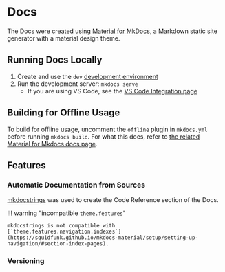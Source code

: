 # Docs

The Docs were created using [Material for MkDocs](https://squidfunk.github.io/mkdocs-material/),
a Markdown static site generator with a material design theme.

## Running Docs Locally

1. Create and use the `dev` [development environment](./contributing.md#tox-development-environments)
2. Run the development server: `mkdocs serve`
    - If you are using VS Code, see the [VS Code Integration page](./vscode.md#docs)

## Building for Offline Usage

To build for offline usage, uncomment the `offline` plugin in `mkdocs.yml`
before running `mkdocs build`. For what this does, refer to
[the related Material for Mkdocs docs page](https://squidfunk.github.io/mkdocs-material/setup/building-for-offline-usage/).

## Features

### Automatic Documentation from Sources

[mkdocstrings](https://mkdocstrings.github.io/) was used to create the Code Reference
section of the Docs.

!!! warning "incompatible `theme.features`"

    mkdocstrings is not compatible with
    [`theme.features.navigation.indexes`](https://squidfunk.github.io/mkdocs-material/setup/setting-up-navigation/#section-index-pages).

### Versioning
